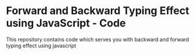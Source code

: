 # Forward and Backward Typing Effect using JavaScript - Code
This repository contains code which serves you with backward and forward typing effect using javascript
